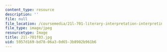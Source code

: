 ```yaml
---
content_type: resource
description: ''
file: null
file_location: /coursemedia/21l-701-literary-interpretation-interpreting-poetry-fall-2003/5957d169bd7806a30d653b8902b961b6_21l-701f03.jpg
file_type: image/jpeg
resourcetype: Image
title: 21l-701f03.jpg
uid: 5957d169-bd78-06a3-0d65-3b8902b961b6
---
```

